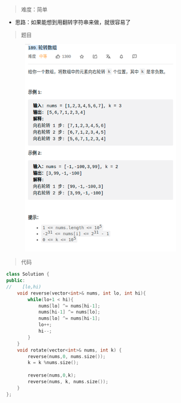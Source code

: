 > 难度：简单
- 思路：如果能想到用翻转字符串来做，就很容易了


> 题目
<div align="center" style="zoom:80%"><img src="./pic/189-1.png"></div>

> 代码

```cpp
class Solution {
public:
//    [lo,hi)
    void reverse(vector<int>& nums, int lo, int hi){
        while(lo+1 < hi){
            nums[lo] ^= nums[hi-1];
            nums[hi-1] ^= nums[lo];
            nums[lo] ^= nums[hi-1];
            lo++;
            hi--;
        }
    }
    void rotate(vector<int>& nums, int k) {
        reverse(nums,0, nums.size());
        k = k %nums.size();

        reverse(nums,0,k);
        reverse(nums, k, nums.size());
    }
};

```